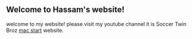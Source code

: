## Welcome to Hassam's website!

welcome to my website!
please visit my youtube channel it is Soccer Twin Broz [mac start](http://outreach.mcmaster.ca) website.
